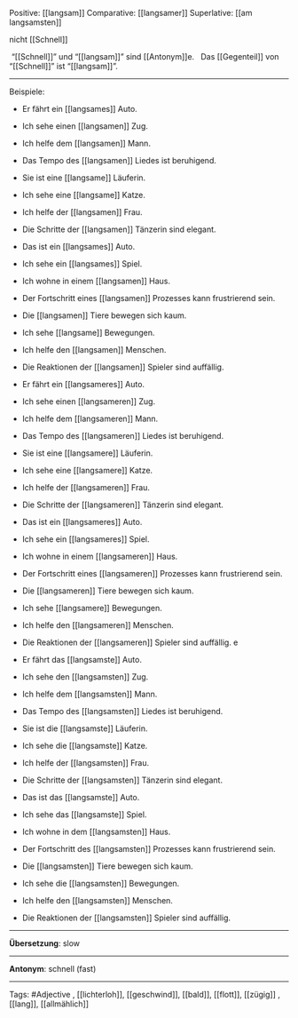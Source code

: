 Positive: [[langsam]]
Comparative: [[langsamer]]
Superlative: [[am langsamsten]]

nicht [[Schnell]]

 “[[Schnell]]” und “[[langsam]]” sind [[Antonym]]e.
  Das [[Gegenteil]] von “[[Schnell]]” ist “[[langsam]]”.


---
Beispiele:

- Er fährt ein [[langsames]] Auto. 
- Ich sehe einen [[langsamen]] Zug. 
- Ich helfe dem [[langsamen]] Mann. 
- Das Tempo des [[langsamen]] Liedes ist beruhigend. 

- Sie ist eine [[langsame]] Läuferin. 
- Ich sehe eine [[langsame]] Katze. 
- Ich helfe der [[langsamen]] Frau. 
- Die Schritte der [[langsamen]] Tänzerin sind elegant. 

- Das ist ein [[langsames]] Auto. 
- Ich sehe ein [[langsames]] Spiel. 
- Ich wohne in einem [[langsamen]] Haus. 
- Der Fortschritt eines [[langsamen]] Prozesses kann frustrierend sein. 

- Die [[langsamen]] Tiere bewegen sich kaum. 
- Ich sehe [[langsame]] Bewegungen. 
- Ich helfe den [[langsamen]] Menschen. 
- Die Reaktionen der [[langsamen]] Spieler sind auffällig. 

- Er fährt ein [[langsameres]] Auto. 
- Ich sehe einen [[langsameren]] Zug. 
- Ich helfe dem [[langsameren]] Mann. 
- Das Tempo des [[langsameren]] Liedes ist beruhigend. 

- Sie ist eine [[langsamere]] Läuferin. 
- Ich sehe eine [[langsamere]] Katze. 
- Ich helfe der [[langsameren]] Frau. 
- Die Schritte der [[langsameren]] Tänzerin sind elegant. 

- Das ist ein [[langsameres]] Auto. 
- Ich sehe ein [[langsameres]] Spiel. 
- Ich wohne in einem [[langsameren]] Haus. 
- Der Fortschritt eines [[langsameren]] Prozesses kann frustrierend sein. 

- Die [[langsameren]] Tiere bewegen sich kaum. 
- Ich sehe [[langsamere]] Bewegungen. 
- Ich helfe den [[langsameren]] Menschen. 
- Die Reaktionen der [[langsameren]] Spieler sind auffällig. 
е
- Er fährt das [[langsamste]] Auto. 
- Ich sehe den [[langsamsten]] Zug. 
- Ich helfe dem [[langsamsten]] Mann. 
- Das Tempo des [[langsamsten]] Liedes ist beruhigend. 

- Sie ist die [[langsamste]] Läuferin. 
- Ich sehe die [[langsamste]] Katze. 
- Ich helfe der [[langsamsten]] Frau. 
- Die Schritte der [[langsamsten]] Tänzerin sind elegant. 

- Das ist das [[langsamste]] Auto. 
- Ich sehe das [[langsamste]] Spiel. 
- Ich wohne in dem [[langsamsten]] Haus. 
- Der Fortschritt des [[langsamsten]] Prozesses kann frustrierend sein. 

- Die [[langsamsten]] Tiere bewegen sich kaum. 
- Ich sehe die [[langsamsten]] Bewegungen. 
- Ich helfe den [[langsamsten]] Menschen. 
- Die Reaktionen der [[langsamsten]] Spieler sind auffällig. 

---
**Übersetzung**:
slow

---
**Antonym**:
schnell (fast)

---
Tags: 
#Adjective
, [[lichterloh]], [[geschwind]], [[bald]], [[flott]], [[zügig]]
, [[lang]], [[allmählich]]